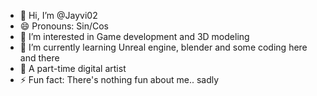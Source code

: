 - 👋 Hi, I’m @Jayvi02
- 😄 Pronouns: Sin/Cos
- 👀 I’m interested in Game development and 3D modeling
- 🌱 I’m currently learning Unreal engine, blender and some coding here and there
- 🎨 A part-time digital artist
- ⚡ Fun fact: There's nothing fun about me.. sadly 

<!---
Jayvi02/Jayvi02 is a ✨ special ✨ repository because its `README.md` (this file) appears on your GitHub profile.
You can click the Preview link to take a look at your changes.
--->
